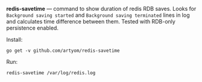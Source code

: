 **redis-savetime** — command to show duration of redis RDB saves. Looks for
`Background saving started` and `Background saving terminated` lines in log and
calculates time difference between them. Tested with RDB-only persistence
enabled.

Install:

	go get -v github.com/artyom/redis-savetime

Run:

	redis-savetime /var/log/redis.log
